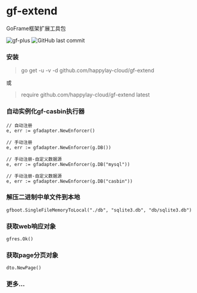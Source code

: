 # gf-extend
GoFrame框架扩展工具包

![gf-plus](https://img.shields.io/badge/gf-plus-ea7b99)
![GitHub last commit](https://img.shields.io/github/last-commit/happylay-cloud/gf-extend?style=flat-square)

### **安装**

> go get -u -v -d github.com/happylay-cloud/gf-extend

或

> require github.com/happylay-cloud/gf-extend latest

### 自动实例化gf-casbin执行器
```
// 自动注册
e, err := gfadapter.NewEnforcer()

// 手动注册
e, err := gfadapter.NewEnforcer(g.DB())

// 手动注册-自定义数据源
e, err := gfadapter.NewEnforcer(g.DB("mysql"))

// 手动注册-自定义数据源
e, err := gfadapter.NewEnforcer(g.DB("casbin"))
```

### 解压二进制中单文件到本地
```
gfboot.SingleFileMemoryToLocal("./db", "sqlite3.db", "db/sqlite3.db")
```

### 获取web响应对象
```
gfres.Ok()
```

### 获取page分页对象
```
dto.NewPage()
```

### 更多...


